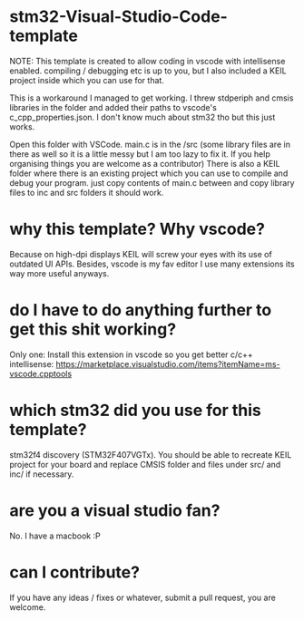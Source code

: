 # stm32-Visual-Studio-Code-template
NOTE: This template is created to allow coding in vscode with intellisense enabled. compiling / debugging etc is up to you, but I also included a KEIL project inside which you can use for that.

This is a workaround I managed to get working. I threw stdperiph and cmsis libraries in the folder and added their paths to vscode's c_cpp_properties.json. I don't know much about stm32 tho but this just works.

Open this folder with VSCode. main.c is in the /src (some library files are in there as well so it is a little messy but I am too lazy to fix it. If you help organising things you are welcome as a contributor)
There is also a KEIL folder where there is an existing project which you can use to compile and debug your program. just copy contents of main.c between and copy library files to inc and src folders it should work.


# why this template? Why vscode?
Because on high-dpi displays KEIL will screw your eyes with its use of outdated UI APIs. Besides, vscode is my fav editor I use many extensions its way more useful anyways.

# do I have to do anything further to get this shit working?
Only one:
Install this extension in vscode so you get better c/c++ intellisense: https://marketplace.visualstudio.com/items?itemName=ms-vscode.cpptools

# which stm32 did you use for this template?
stm32f4 discovery (STM32F407VGTx).
You should be able to recreate KEIL project for your board and replace CMSIS folder and files under src/ and inc/ if necessary.

# are you a visual studio fan?
No. I have a macbook :P

# can I contribute?
If you have any ideas / fixes or whatever, submit a pull request, you are welcome.